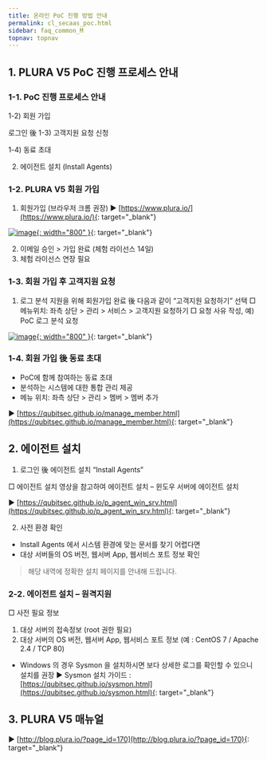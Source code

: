 ```yaml
---
title: 온라인 PoC 진행 방법 안내
permalink: cl_secaas_poc.html
sidebar: faq_common_M
topnav: topnav
---
```


## 1. PLURA V5 PoC 진행 프로세스 안내

### 1-1. PoC 진행 프로세스 안내

1-2)  회원 가입

로그인 後
1-3) 고객지원 요청 신청

1-4) 동료 초대

2) 에이전트 설치 (Install Agents)

 

### 1-2. PLURA V5 회원 가입

1)  회원가입 (브라우저 크롬 권장)
▶ [https://www.plura.io/](https://www.plura.io/){: target="_blank"}

[![image](/docs/images/Additianal/cloud/1.png){: width="800" }](/docs/images/Additianal/cloud/1.png){: target="_blank"}

2) 이메일 승인 > 가입 완료 (체험 라이선스 14일)
3) 체험 라이선스 연장 필요

### 1-3. 회원 가입 후 고객지원 요청

1) 로그 분석 지원을 위해 회원가입 완료 後 다음과 같이 “고객지원 요청하기” 선택
□ 메뉴위치: 좌측 상단 > 관리 > 서비스 > 고객지원 요청하기
□ 요청 사유 작성, 예) PoC 로그 분석 요청

[![image](/docs/images/Additianal/cloud/2.png){: width="800" }](/docs/images/Additianal/cloud/2.png){: target="_blank"}

### 1-4. 회원 가입 後 동료 초대
- PoC에 함께 참여하는 동료 초대
- 분석하는 시스템에 대한 통합 관리 제공
- 메뉴 위치: 좌측 상단 > 관리 > 멤버 > 멤버 추가

▶ [https://qubitsec.github.io/manage_member.html](https://qubitsec.github.io/manage_member.html){: target="_blank"}

## 2. 에이전트 설치

1) 로그인 後 에이전트 설치 “Install Agents”

□ 에이전트 설치 영상을 참고하여 에이전트 설치 – 윈도우 서버에 에이전트 설치

▶ [https://qubitsec.github.io/p_agent_win_srv.html](https://qubitsec.github.io/p_agent_win_srv.html){: target="_blank"}


2) 사전 환경 확인
- Install Agents 에서 시스템 환경에 맞는 문서를 찾기 어렵다면
- 대상 서버들의 OS 버전, 웹서버 App, 웹서비스 포트 정보 확인
> 해당 내역에 정확한 설치 페이지를 안내해 드립니다.

### 2-2. 에이전트 설치 – 원격지원

□ 사전 필요 정보
1) 대상 서버의 접속정보 (root 권한 필요)
2) 대상 서버의 OS 버전, 웹서버 App, 웹서비스 포트 정보 (예 : CentOS 7 / Apache 2.4 / TCP 80)

* Windows 의 경우 Sysmon 을 설치하시면 보다 상세한 로그를 확인할 수 있으니 설치를 권장
▶ Sysmon 설치 가이드 : [https://qubitsec.github.io/sysmon.html](https://qubitsec.github.io/sysmon.html){: target="_blank"}

 
## 3. PLURA V5 매뉴얼
▶ [http://blog.plura.io/?page_id=170](http://blog.plura.io/?page_id=170){: target="_blank"}
